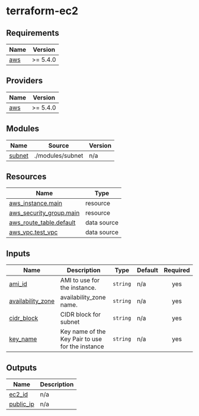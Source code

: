 # terraform-ec2
<!-- BEGIN_TF_DOCS -->
## Requirements

| Name | Version |
|------|---------|
| <a name="requirement_aws"></a> [aws](#requirement\_aws) | >= 5.4.0 |

## Providers

| Name | Version |
|------|---------|
| <a name="provider_aws"></a> [aws](#provider\_aws) | >= 5.4.0 |

## Modules

| Name | Source | Version |
|------|--------|---------|
| <a name="module_subnet"></a> [subnet](#module\_subnet) | ./modules/subnet | n/a |

## Resources

| Name | Type |
|------|------|
| [aws_instance.main](https://registry.terraform.io/providers/hashicorp/aws/latest/docs/resources/instance) | resource |
| [aws_security_group.main](https://registry.terraform.io/providers/hashicorp/aws/latest/docs/resources/security_group) | resource |
| [aws_route_table.default](https://registry.terraform.io/providers/hashicorp/aws/latest/docs/data-sources/route_table) | data source |
| [aws_vpc.test_vpc](https://registry.terraform.io/providers/hashicorp/aws/latest/docs/data-sources/vpc) | data source |

## Inputs

| Name | Description | Type | Default | Required |
|------|-------------|------|---------|:--------:|
| <a name="input_ami_id"></a> [ami\_id](#input\_ami\_id) | AMI to use for the instance. | `string` | n/a | yes |
| <a name="input_availability_zone"></a> [availability\_zone](#input\_availability\_zone) | availability\_zone name. | `string` | n/a | yes |
| <a name="input_cidr_block"></a> [cidr\_block](#input\_cidr\_block) | CIDR block for subnet | `string` | n/a | yes |
| <a name="input_key_name"></a> [key\_name](#input\_key\_name) | Key name of the Key Pair to use for the instance | `string` | n/a | yes |

## Outputs

| Name | Description |
|------|-------------|
| <a name="output_ec2_id"></a> [ec2\_id](#output\_ec2\_id) | n/a |
| <a name="output_public_ip"></a> [public\_ip](#output\_public\_ip) | n/a |
<!-- END_TF_DOCS -->